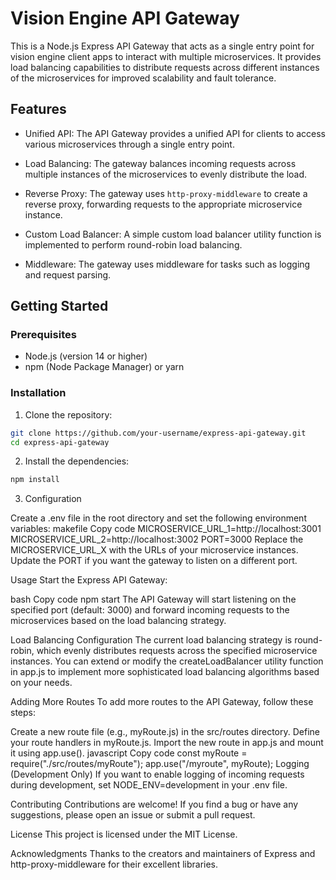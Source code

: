 # Vision Engine API Gateway

This is a Node.js Express API Gateway that acts as a single entry point for vision engine client apps to interact with multiple microservices. It provides load balancing capabilities to distribute requests across different instances of the microservices for improved scalability and fault tolerance.

## Features

- Unified API: The API Gateway provides a unified API for clients to access various microservices through a single entry point.

- Load Balancing: The gateway balances incoming requests across multiple instances of the microservices to evenly distribute the load.

- Reverse Proxy: The gateway uses `http-proxy-middleware` to create a reverse proxy, forwarding requests to the appropriate microservice instance.

- Custom Load Balancer: A simple custom load balancer utility function is implemented to perform round-robin load balancing.

- Middleware: The gateway uses middleware for tasks such as logging and request parsing.

## Getting Started

### Prerequisites

- Node.js (version 14 or higher)
- npm (Node Package Manager) or yarn

### Installation

1. Clone the repository:

```bash
git clone https://github.com/your-username/express-api-gateway.git
cd express-api-gateway
```

2. Install the dependencies:

```bash Copy code
npm install
```

3. Configuration

Create a .env file in the root directory and set the following environment variables:
makefile
Copy code
MICROSERVICE_URL_1=http://localhost:3001
MICROSERVICE_URL_2=http://localhost:3002
PORT=3000
Replace the MICROSERVICE_URL_X with the URLs of your microservice instances. Update the PORT if you want the gateway to listen on a different port.

Usage
Start the Express API Gateway:

bash
Copy code
npm start
The API Gateway will start listening on the specified port (default: 3000) and forward incoming requests to the microservices based on the load balancing strategy.

Load Balancing Configuration
The current load balancing strategy is round-robin, which evenly distributes requests across the specified microservice instances. You can extend or modify the createLoadBalancer utility function in app.js to implement more sophisticated load balancing algorithms based on your needs.

Adding More Routes
To add more routes to the API Gateway, follow these steps:

Create a new route file (e.g., myRoute.js) in the src/routes directory.
Define your route handlers in myRoute.js.
Import the new route in app.js and mount it using app.use().
javascript
Copy code
const myRoute = require("./src/routes/myRoute");
app.use("/myroute", myRoute);
Logging (Development Only)
If you want to enable logging of incoming requests during development, set NODE_ENV=development in your .env file.

Contributing
Contributions are welcome! If you find a bug or have any suggestions, please open an issue or submit a pull request.

License
This project is licensed under the MIT License.

Acknowledgments
Thanks to the creators and maintainers of Express and http-proxy-middleware for their excellent libraries.

```

```

```

```

